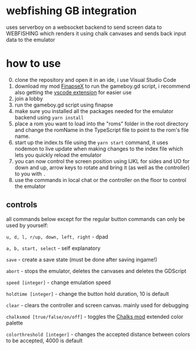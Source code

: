 # webfishing GB integration
uses serverboy on a websocket backend to send screen data to WEBFISHING which renders it using chalk canvases and sends back input data to the emulator

# how to use
0. clone the repository and open it in an ide, i use Visual Studio Code
1. download my mod [FinapseX](https://thunderstore.io/c/webfishing/p/TeamFishnet/FinapseX/) to run the gameboy.gd script, i recommend also getting the [vscode extension](https://github.com/geringverdien/TeamFishnet/raw/refs/heads/main/Finapse%20X/Finapse%20Xecutor/finapse-xecute/finapse-xecute-0.0.1.vsix) for easier use
2. join a lobby
3. run the gameboy.gd script using finapse
4. make sure you installed all the packages needed for the emulator backend using `yarn install`
5. place a rom you want to load into the "roms" folder in the root directory and change the romName in the TypeScript file to point to the rom's file name.
6. start up the index.ts file using the `yarn start` command, it uses nodemon to live update when making changes to the index file which lets you quickly reload the emulator
7. you can now control the screen position using IJKL for sides and UO for down and up, arrow keys to rotate and bring it (as well as the controller) to you with `.`
8. use the commands in local chat or the controller on the floor to control the emulator

## controls
all commands below except for the regular button commands can only be used by yourself:

`u, d, l, r/up, down, left, right` - dpad 

`a, b, start, select` - self explanatory

`save` - create a save state (must be done after saving ingame!)

`abort` - stops the emulator, deletes the canvases and deletes the GDScript
  
`speed [integer]` - change emulation speed
  
`holdtime [integer]` - change the button hold duration, 10 is default

`clear` - clears the controller and screen canvas. mainly used for debugging

`chalksmod [true/false/on/off]` - toggles the [Chalks mod](https://thunderstore.io/c/webfishing/p/hostileonion/chalks/) extended color palette

`colorthreshold [integer]` - changes the accepted distance between colors to be accepted, 4000 is default 
